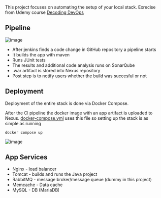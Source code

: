This project focuses on automating the setup of your local stack. Exrecise from Udemy course [Decoding DevOps](https://www.udemy.com/course/decodingdevops/)

## Pipeline

![image](https://github.com/Filip3Kx/vprofile-project-ci/assets/114138650/a94eabd9-bb11-4aac-9623-424199a586e9)

- After jenkins finds a code change in GitHub repository a pipeline starts
- It builds the app with maven
- Runs JUnit tests
- The results and additional code analysis runs on SonarQube
- .war artifact is stored into Nexus repository
- Post step is to notify users whether the build was succesful or not

## Deployment
Deployment of the entire stack is done via Docker Compose.

After the CI pipeline the docker image with an app artifact is uploaded to Nexus. [docker-compose.yml]() uses this file so setting up the stack is as simple as running
```
docker compose up
```
![image](https://github.com/Filip3Kx/vprofile-project-ci/assets/114138650/6907c030-2fc7-4c98-816a-92e8c588217e)

## App Services
- Nginx - load balancer
- Tomcat - builds and runs the Java project
- RabbitMQ - message broker/message queue (dummy in this project)
- Memcache - Data cache
- MySQL - DB (MariaDB)


